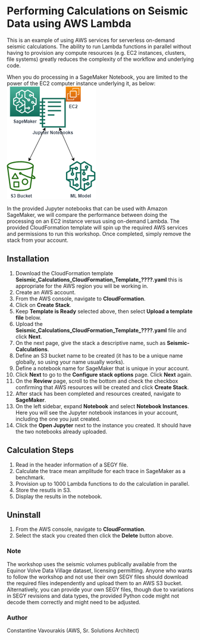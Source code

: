 # Performing Calculations on Seismic Data using AWS Lambda

This is an example of using AWS services for serverless on-demand seismic calculations.  The ability to run Lambda functions in parallel without having to provision any compute resources (e.g. EC2 instances, clusters, file systems) greatly reduces the complexity of the workflow and underlying code.  

When you do processing in a SageMaker Notebook, you are limited to the power of the EC2 computer instance underlying it, as below:
![title](images/Page-1.png)

In the provided Jupyter notebooks that can be used with Amazon SageMaker, we will compare the performance between doing the processing on an EC2 instance versus using on-demand Lambda.  The provided CloudFormation template will spin up the required AWS services and permissions to run this workshop.  Once completed, simply remove the stack from your account.

## Installation
1. Download the CloudFormation template **Seismic_Calculations_CloudFormation_Template_????.yaml** this is appropriate for the AWS region you will be working in.
2. Create an AWS account.
3. From the AWS console, navigate to **CloudFormation**.
4. Click on **Create Stack**.
5. Keep **Template is Ready** selected above, then select **Upload a template file** below.
6. Upload the **Seismic_Calculations_CloudFormation_Template_????.yaml** file and click **Next**.
7. On the next page, give the stack a descriptive name, such as **Seismic-Calculations**.
8. Define an S3 bucket name to be created (it has to be a unique name globally, so using your name usually works).
9. Define a notebook name for SageMaker that is unique in your account.
10. Click **Next** to go to the **Configure stack options** page.  Click **Next** again.
11. On the **Review** page, scroll to the bottom and check the checkbox confirming that AWS resources will be created and click **Create Stack**.
12. After stack has been completed and resources created, navigate to **SageMaker**.
13. On the left sidebar, expand **Notebook** and select **Notebook Instances**.  Here you will see the Jupyter notebook instances in your account, including the one you just created.
14. Click the **Open Jupyter** next to the instance you created. It should have the two notebooks already uploaded.

## Calculation Steps
1. Read in the header information of a SEGY file.
2. Calculate the trace mean amplitude for each trace in SageMaker as a benchmark.
3. Provision up to 1000 Lambda functions to do the calculation in parallel.
4. Store the resutls in S3.
5. Display the results in the notebook.

## Uninstall
1. From the AWS console, navigate to **CloudFormation**.
2. Select the stack you created then click the **Delete** button above.

### Note
The workshop uses the seismic volumes publically available from the Equinor Volve Data Village dataset, licensing permitting.  Anyone who wants to follow the workshop and not use their own SEGY files should download the required files independently and upload them to an AWS S3 bucket.  Alternatively, you can provide your own SEGY files, though due to variations in SEGY revisions and data types, the provided Python code might not decode them correctly and might need to be adjusted.

### Author
Constantine Vavourakis (AWS, Sr. Solutions Architect)
